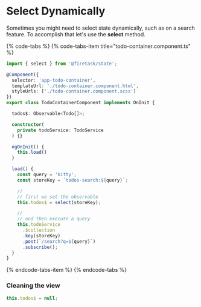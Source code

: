 # Select Dynamically

Sometimes you might need to select state dynamically, such as on a search feature. To accomplish that let's use the **select** method.

{% code-tabs %}
{% code-tabs-item title="todo-container.component.ts" %}
```typescript
import { select } from '@firetask/state';

@Component({
  selector: 'app-todo-container',
  templateUrl: './todo-container.component.html',
  styleUrls: ['./todo-container.component.scss']
})
export class TodoContainerComponent implements OnInit {

  todos$: Observable<Todo[]>;

  constructor(
    private todoService: TodoService
  ) {}

  ngOnInit() {
    this.load()
  }

  load() {
    const query = 'kitty';
    const storeKey = `todos-search:${query}`;

    //
    // first we set the observable
    this.todos$ = select(storeKey);

    //
    // and then execute a query    
    this.todoService
      .$collection
      .key(storeKey)
      .post(`/search?q=${query}`)
      .subscribe();
  }
}
```
{% endcode-tabs-item %}
{% endcode-tabs %}



### Cleaning the view

```typescript
this.todos$ = null;
```

